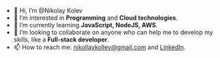 - 👋 Hi, I’m @Nikolay Kolev
- 👀 I’m interested in __Programming__ and __Cloud technologies__.
- 🌱 I’m currently learning __JavaScript, NodeJS, AWS__.
- 💞️ I’m looking to collaborate on anyone who can help me to develop my skills, like  a __Full-stack developer__.
- 📫 How to reach me: nikollaykollev@gmail.com and [LinkedIn](https://www.linkedin.com/feed/).

<!---
lentqq/lentqq is a ✨ special ✨ repository because its `README.md` (this file) appears on your GitHub profile.
You can click the Preview link to take a look at your changes.
--->
